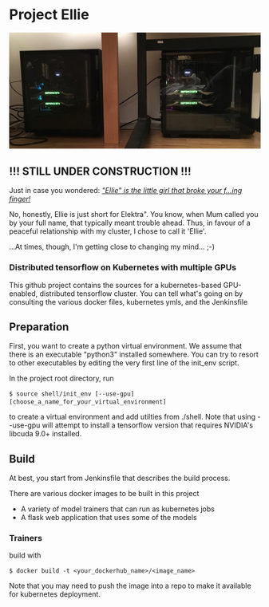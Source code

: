 # Project Ellie

![the metal](./docs/IMG_0075.jpg)

## !!! STILL UNDER CONSTRUCTION !!!

Just in case you wondered: [*"Ellie" is the little girl that broke your f...ing finger!*](https://www.youtube.com/watch?v=nP6k_PaUW84&t=570)

No, honestly, Ellie is just short for Elektra". You know, when Mum called you by your full name,
that typically meant trouble ahead. Thus, in favour of a peaceful relationship with my cluster, 
I chose to call it 'Ellie'. 

...At times, though, I'm getting close to changing my mind... ;-)

### Distributed tensorflow on Kubernetes with multiple GPUs
 
This github project contains the sources for a kubernetes-based GPU-enabled, distributed tensorflow cluster. You can tell
what's going on by consulting the various docker files, kubernetes ymls, and the Jenkinsfile



## Preparation
First, you want to create a python virtual environment. We assume that there is an executable "python3" 
installed somewhere. You can try to resort to other executables by editing the very first line
of the init_env script.

In the project root directory, run 
```
$ source shell/init_env [--use-gpu] [choose_a_name_for_your_virtual_environment]
``` 
to create a virtual environment and add utilties from ./shell. Note that using --use-gpu 
will attempt to install a tensorflow version that requires NVIDIA's libcuda 9.0+ installed.

## Build

At best, you start from Jenkinsfile that describes the build process.

There are various docker images to be built in this project
 - A variety of model trainers that can run as kubernetes jobs
 - A flask web application that uses some of the models

### Trainers
build with
```
$ docker build -t <your_dockerhub_name>/<image_name>
```

Note that you may need to push the image into a repo to make it available for kubernetes deployment.
